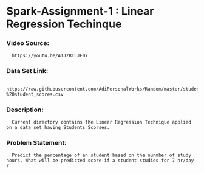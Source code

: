 # Spark-Assignment-1 : Linear Regression Techinque

### Video Source:
      https://youtu.be/A1JzRTLJE0Y
            
### Data Set Link:
      https://raw.githubusercontent.com/AdiPersonalWorks/Random/master/student_scores%20-%20student_scores.csv

### Description:
      Current directory contains the Linear Regression Technique applied on a data set having Students Scorses. 

### Problem Statement: 
      Predict the percentage of an student based on the nunmber of study hours. What will be predicted score if a student studies for 7 hr/day ?


